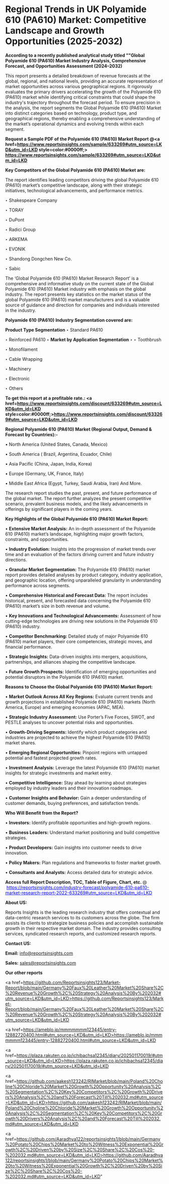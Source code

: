 # Regional Trends in UK Polyamide 610 (PA610) Market: Competitive Landscape and Growth Opportunities (2025-2032)

<strong>According to a recently published analytical study titled ""Global Polyamide 610 (PA610) Market Industry Analysis, Comprehensive Forecast, and Opportunities Assessment (2024–2032)</strong>

This report presents a detailed breakdown of revenue forecasts at the global, regional, and national levels, providing an accurate representation of market opportunities across various geographical regions. It rigorously evaluates the primary drivers accelerating the growth of the Polyamide 610 (PA610) market while identifying critical constraints that could shape the industry's trajectory throughout the forecast period. To ensure precision in the analysis, the report segments the Global Polyamide 610 (PA610) Market into distinct categories based on technology, product type, and geographical regions, thereby enabling a comprehensive understanding of the market’s operational dynamics and evolving trends within each segment.

<strong>Request a Sample PDF of the Polyamide 610 (PA610) Market Report </strong><strong>@<a href=https://www.reportsinsights.com/sample/633269#utm_source=LKD&utm_id=LKD style=color:#0000ff;> https://www.reportsinsights.com/sample/633269#utm_source=LKD&utm_id=LKD</a></strong></font>

<strong>Key Competitors of the Global Polyamide 610 (PA610) Market are:</strong>

The report identifies leading competitors driving the global Polyamide 610 (PA610) market’s competitive landscape, along with their strategic initiatives, technological advancements, and performance metrics.

‣ Shakespeare Company

‣ TORAY

‣ DuPont

‣ Radici Group

‣ ARKEMA

‣ EVONIK

‣ Shandong Dongchen New Co.

‣ Sabic

The ‘Global Polyamide 610 (PA610) Market Research Report’ is a comprehensive and informative study on the current state of the Global Polyamide 610 (PA610) Market industry with emphasis on the global industry. The report presents key statistics on the market status of the global Polyamide 610 (PA610) market manufacturers and is a valuable source of guidance and direction for companies and individuals interested in the industry.

<strong>Polyamide 610 (PA610) Industry Segmentation covered are:</strong>

<strong>Product Type Segmentation</strong>
‣
Standard PA610

‣ Reinforced PA610
‣ 
<strong>Market by Application Segmentation</strong>
‣
‣  Toothbrush

‣ Monofilament

‣ Cable Wrapping

‣ Machinery

‣ Electronic

‣ Others

<strong>To get this report at a profitable rate.: <a href=https://www.reportsinsights.com/discount/633269#utm_source=LKD&utm_id=LKD style=color:#0000ff;>https://www.reportsinsights.com/discount/633269#utm_source=LKD&utm_id=LKD</a></strong></font>

<strong>Regional Polyamide 610 (PA610) Market (Regional Output, Demand &amp; Forecast by Countries):-</strong>

• North America (United States, Canada, Mexico)

• South America ( Brazil, Argentina, Ecuador, Chile)

• Asia Pacific (China, Japan, India, Korea)

• Europe (Germany, UK, France, Italy)

• Middle East Africa (Egypt, Turkey, Saudi Arabia, Iran) And More.

The research report studies the past, present, and future performance of the global market. The report further analyzes the present competitive scenario, prevalent business models, and the likely advancements in offerings by significant players in the coming years.

<strong>Key Highlights of the Global Polyamide 610 (PA610) Market Report:</strong>

• <strong>Extensive Market Analysis:</strong> An in-depth assessment of the Polyamide 610 (PA610) market’s landscape, highlighting major growth factors, constraints, and opportunities.

• <strong>Industry Evolution:</strong> Insights into the progression of market trends over time and an evaluation of the factors driving current and future industry directions.

• <strong>Granular Market Segmentation:</strong> The Polyamide 610 (PA610) market report provides detailed analyses by product category, industry application, and geographic location, offering unparalleled granularity in understanding performance across segments.

• <strong>Comprehensive Historical and Forecast Data:</strong> The report includes historical, present, and forecasted data concerning the Polyamide 610 (PA610) market’s size in both revenue and volume.

• <strong>Key Innovations and Technological Advancements:</strong> Assessment of how cutting-edge technologies are driving new solutions in the Polyamide 610 (PA610) industry.

• <strong>Competitor Benchmarking:</strong> Detailed study of major Polyamide 610 (PA610) market players, their core competencies, strategic moves, and financial performance.

• <strong>Strategic Insights:</strong> Data-driven insights into mergers, acquisitions, partnerships, and alliances shaping the competitive landscape.

• <strong>Future Growth Prospects:</strong> Identification of emerging opportunities and potential disruptors in the Polyamide 610 (PA610) market.

<strong>Reasons to Choose the Global Polyamide 610 (PA610) Market Report:</strong>

• <strong>Market Outlook Across All Key Regions:</strong> Evaluate current trends and growth projections in established Polyamide 610 (PA610) markets (North America, Europe) and emerging economies (APAC, MEA).

• <strong>Strategic Industry Assessment:</strong> Use Porter’s Five Forces, SWOT, and PESTLE analyses to uncover potential risks and opportunities.

• <strong>Growth-Driving Segments:</strong> Identify which product categories and industries are projected to achieve the highest Polyamide 610 (PA610) market shares.

• <strong>Emerging Regional Opportunities:</strong> Pinpoint regions with untapped potential and fastest projected growth rates.

• <strong>Investment Analysis:</strong> Leverage the latest Polyamide 610 (PA610) market insights for strategic investments and market entry.

• <strong>Competitive Intelligence:</strong> Stay ahead by learning about strategies employed by industry leaders and their innovation roadmaps.

• <strong>Customer Insights and Behavior:</strong> Gain a deeper understanding of customer demands, buying preferences, and satisfaction trends.

<strong>Who Will Benefit from the Report?</strong>

• <strong>Investors:</strong> Identify profitable opportunities and high-growth regions.

• <strong>Business Leaders:</strong> Understand market positioning and build competitive strategies.

• <strong>Product Developers:</strong> Gain insights into customer needs to drive innovation.

• <strong>Policy Makers:</strong> Plan regulations and frameworks to foster market growth.

• <strong>Consultants and Analysts:</strong> Access detailed data for strategic advice.
</ul>
<strong>Access full Report Description, TOC, Table of Figure, Chart, etc. </strong>@  <a href=https://reportsinsights.com/industry-forecast/polyamide-610-pa610-market-research-report-2022-633269#utm_source=LKD&utm_id=LKD style=color:#0000ff;>https://reportsinsights.com/industry-forecast/polyamide-610-pa610-market-research-report-2022-633269#utm_source=LKD&utm_id=LKD</a></font>

<strong><strong>About US</strong>:</strong>

Reports Insights is the leading research industry that offers contextual and data-centric research services to its customers across the globe. The firm assists its clients to strategize business policies and accomplish sustainable growth in their respective market domain. The industry provides consulting services, syndicated research reports, and customized research reports.

<strong>Contact US:</strong>

<p class=""""><b>Email:</b> <a href=mailto:info@reportsinsights.com>info@reportsinsights.com</a></p>
<p class=""""><b>Sales:</b> <a href=mailto:sales@reportsinsights.com>sales@reportsinsights.com</a></p>

<strong>Our other reports</strong>

<a href=https://github.com/Reportsinsights123/Market-Report/blob/main/Germany%20Faux%20Leather%20Market%20Share%2C%20Revenue%20Growth%2C%20Strategy%20Analysis%20By%202032#utm_source=LKD&utm_id=LKD>https://github.com/Reportsinsights123/Market-Report/blob/main/Germany%20Faux%20Leather%20Market%20Share%2C%20Revenue%20Growth%2C%20Strategy%20Analysis%20By%202032#utm_source=LKD&utm_id=LKD</a>

<a href=https://ameblo.jp/mmmmmmm123445/entry-12882720400.html#utm_source=LKD&utm_id=LKD>https://ameblo.jp/mmmmmmm123445/entry-12882720400.html#utm_source=LKD&utm_id=LKD</a>

<a href=https://plaza.rakuten.co.jp/ichibachsa12345/diary/202501170019/#utm_source=LKD&utm_id=LKD>https://plaza.rakuten.co.jp/ichibachsa12345/diary/202501170019/#utm_source=LKD&utm_id=LKD</a>

<a href=https://github.com/aakesh123242/RIMarket/blob/main/Poland%20Choline%20Chloride%20Market%20Growth%20Opportunity%20Analysis%2C%20Segmentation%2C%20Key%20Competitors%2C%20Growth%20Drivers%20Analysis%2C%20and%20Forecast%20Till%202032.md#utm_source=LKD&utm_id=LKD>https://github.com/aakesh123242/RIMarket/blob/main/Poland%20Choline%20Chloride%20Market%20Growth%20Opportunity%20Analysis%2C%20Segmentation%2C%20Key%20Competitors%2C%20Growth%20Drivers%20Analysis%2C%20and%20Forecast%20Till%202032.md#utm_source=LKD&utm_id=LKD</a>

<a href=https://github.com/Aaradhya122/reportsinsights1/blob/main/Germany%20Potato%20Chips%20Market%20to%20Witness%20Exponential%20Growth%2C%20Driven%20by%20Size%2C%20Share%2C%20Cos%20-%202032.md#utm_source=LKD&utm_id=LKD>https://github.com/Aaradhya122/reportsinsights1/blob/main/Germany%20Potato%20Chips%20Market%20to%20Witness%20Exponential%20Growth%2C%20Driven%20by%20Size%2C%20Share%2C%20Cos%20-%202032.md#utm_source=LKD&utm_id=LKD</a>"
